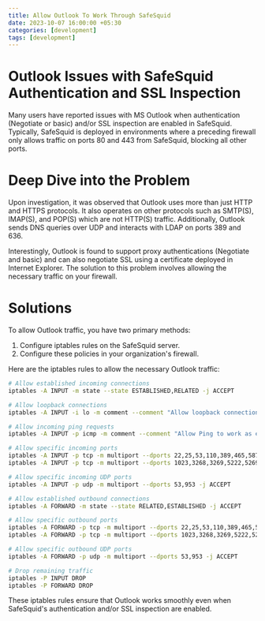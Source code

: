 ```yaml
---
title: Allow Outlook To Work Through SafeSquid
date: 2023-10-07 16:00:00 +05:30
categories: [development]
tags: [development]
---
```


# Outlook Issues with SafeSquid Authentication and SSL Inspection

Many users have reported issues with MS Outlook when authentication (Negotiate or basic) and/or SSL inspection are enabled in SafeSquid. Typically, SafeSquid is deployed in environments where a preceding firewall only allows traffic on ports 80 and 443 from SafeSquid, blocking all other ports.

# Deep Dive into the Problem

Upon investigation, it was observed that Outlook uses more than just HTTP and HTTPS protocols. It also operates on other protocols such as SMTP(S), IMAP(S), and POP(S) which are not HTTP(S) traffic. Additionally, Outlook sends DNS queries over UDP and interacts with LDAP on ports 389 and 636.

Interestingly, Outlook is found to support proxy authentications (Negotiate and basic) and can also negotiate SSL using a certificate deployed in Internet Explorer. The solution to this problem involves allowing the necessary traffic on your firewall.

# Solutions

To allow Outlook traffic, you have two primary methods:

1. Configure iptables rules on the SafeSquid server.
2. Configure these policies in your organization's firewall.

Here are the iptables rules to allow the necessary Outlook traffic:

```bash
# Allow established incoming connections
iptables -A INPUT -m state --state ESTABLISHED,RELATED -j ACCEPT

# Allow loopback connections
iptables -A INPUT -i lo -m comment --comment "Allow loopback connections" -j ACCEPT

# Allow incoming ping requests
iptables -A INPUT -p icmp -m comment --comment "Allow Ping to work as expected" -j ACCEPT

# Allow specific incoming ports
iptables -A INPUT -p tcp -m multiport --dports 22,25,53,110,389,465,587,636,953,993,995 -j ACCEPT
iptables -A INPUT -p tcp -m multiport --dports 1023,3268,3269,5222,5269,5280,8080 -j ACCEPT

# Allow specific incoming UDP ports
iptables -A INPUT -p udp -m multiport --dports 53,953 -j ACCEPT

# Allow established outbound connections
iptables -A FORWARD -m state --state RELATED,ESTABLISHED -j ACCEPT

# Allow specific outbound ports
iptables -A FORWARD -p tcp -m multiport --dports 22,25,53,110,389,465,587,636,953,993,995 -j ACCEPT
iptables -A FORWARD -p tcp -m multiport --dports 1023,3268,3269,5222,5269,5280,8080 -j ACCEPT

# Allow specific outbound UDP ports
iptables -A FORWARD -p udp -m multiport --dports 53,953 -j ACCEPT

# Drop remaining traffic
iptables -P INPUT DROP
iptables -P FORWARD DROP
```
These iptables rules ensure that Outlook works smoothly even when SafeSquid's authentication and/or SSL inspection are enabled.